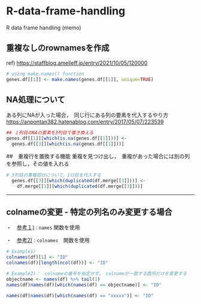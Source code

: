 # R-data-frame-handling
R data frame handling (memo)


##  <span style="color: `#007AFF`">重複なしのrownamesを作成</span>
ref) https://staffblog.amelieff.jp/entry/2021/10/05/120000

```r
# using make.names() function
genes.df[[1]] <- make.names(genes.df[[1]], unique=TRUE)
```

## NA処理について
ある列にNAが入った場合，　同じ行にある列の要素を代入するやり方 https://anpontan382.hatenablog.com/entry/2017/05/07/223539
```r
## １列目のNAの要素を3列目で置き換える
genes.df[[1]][which(is.na(genes.df[[1]]))] <-
  genes.df[[3]][which(is.na(genes.df[[1]]))]
```

##　重複行を置換する機能
重複を見つけ出し，　重複があった場合には別の列を参照し，その値を入れる
```r
# 3列目の重複部分について，1行目を代入する
  genes.df[[3]][which(duplicated(df.merge[[3]]))] <- 
    df.merge[[1]][which(duplicated(df.merge[[3]]))]
```

-------------------------------------

## colnameの変更 - 特定の列名のみ変更する場合

・　[参考１)](https://tips-r.blogspot.com/2018/02/r.html) : `names` 関数を使用

・　[参考2)](https://indenkun.hatenablog.com/entry/2020/06/20/202500) : `colnames`　関数を使用

```r
# Example1)
colnames(df)[1] <- "ID"
colnames(df)[length(ncol(df))] <- "ID"

# Example2)：　colnameの番号を指定せず， colnameが一致する箇所だけを変更する
objectname <- names(df) %>% tail(1)
names(df)names(df)[which(names(df) == objectname)] <- "ID"

names(df)names(df)[which(names(df) == "xxxxx")] <- "ID"

```
